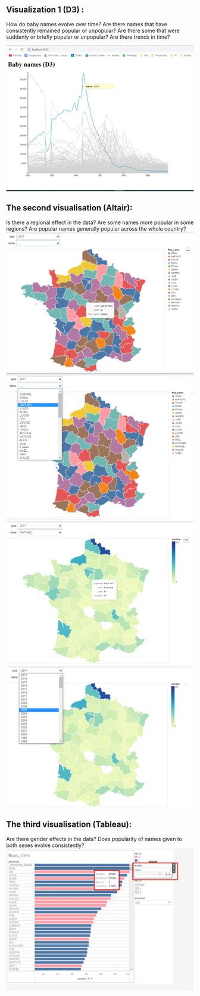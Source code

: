 
## Visualization 1 (D3) :
How do baby names evolve over time? Are there names that have consistently remained popular or unpopular? Are there some that were suddenly or briefly popular or unpopular? Are there trends in time?

![Visualisation 1](./Visualisation/VIS1.png)





## The second visualisation (Altair):
Is there a regional effect in the data? Are some names more popular in some regions? Are popular names generally popular across the whole country?
![Visualisation 2](./Visualisation/vis-5.png)
![Visualisation 2](./Visualisation/vis-2.png)
![Visualisation 2](./Visualisation/vis2-3.png)
![Visualisation 2](./Visualisation/vis-4.png)



## The third visualisation (Tableau):
Are there gender effects in the data? Does popularity of names given to both sexes evolve consistently?
![Visualisation 3](./Visualisation/vis3.png)
